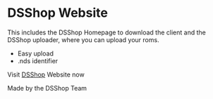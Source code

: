# DSShop Website
This includes the DSShop Homepage to download the client and the DSShop uploader, where you can upload your roms.

- Easy upload
- .nds identifier

Visit [DSShop](https://dsshop.netlify.app) Website now

Made by the DSShop Team
